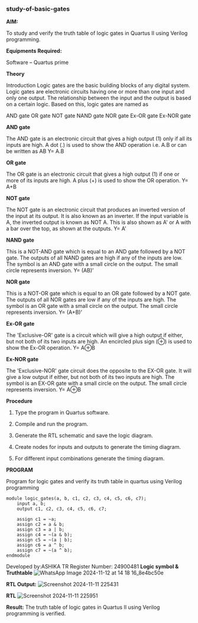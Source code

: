 ### study-of-basic-gates

**AIM:** 

To study and verify the truth table of logic gates in Quartus II using Verilog programming.

**Equipments Required:**

Software – Quartus prime 

**Theory**

Introduction Logic gates are the basic building blocks of any digital system. Logic gates are electronic circuits having one or more than one input and only one output. The relationship between the input and the output is based on a certain logic. Based on this, logic gates are named as

AND gate OR gate NOT gate NAND gate NOR gate Ex-OR gate Ex-NOR gate

**AND gate**

The AND gate is an electronic circuit that gives a high output (1) only if all its inputs are high. A dot (.) is used to show the AND operation i.e. A.B or can be written as AB
Y= A.B

**OR gate** 

The OR gate is an electronic circuit that gives a high output (1) if one or more of its inputs are high. A plus (+) is used to show the OR operation.
Y= A+B

**NOT gate**

The NOT gate is an electronic circuit that produces an inverted version of the input at its output. It is also known as an inverter. If the input variable is A, the inverted output is known as NOT A. This is also shown as A' or A with a bar over the top, as shown at the outputs.
Y= A'

**NAND gate**

This is a NOT-AND gate which is equal to an AND gate followed by a NOT gate. The outputs of all NAND gates are high if any of the inputs are low. The symbol is an AND gate with a small circle on the output. The small circle represents inversion.
Y= (AB)’

**NOR gate**

This is a NOT-OR gate which is equal to an OR gate followed by a NOT gate. The outputs of all NOR gates are low if any of the inputs are high. The symbol is an OR gate with a small circle on the output. The small circle represents inversion.
Y= (A+B)’

**Ex-OR gate**

The 'Exclusive-OR' gate is a circuit which will give a high output if either, but not both of its two inputs are high. An encircled plus sign (⊕) is used to show the Ex-OR operation.
Y= A⊕B

**Ex-NOR gate**

The 'Exclusive-NOR' gate circuit does the opposite to the EX-OR gate. It will give a low output if either, but not both of its two inputs are high. The symbol is an EX-OR gate with a small circle on the output. The small circle represents inversion.
Y= A⊕B

**Procedure** 

1.	Type the program in Quartus software.

2.	Compile and run the program.

3.	Generate the RTL schematic and save the logic diagram.

4.	Create nodes for inputs and outputs to generate the timing diagram.

5.	For different input combinations generate the timing diagram.


**PROGRAM**

Program for logic gates and verify its truth table in quartus using Verilog programming
```
module logic_gates(a, b, c1, c2, c3, c4, c5, c6, c7);
    input a, b;
    output c1, c2, c3, c4, c5, c6, c7;

    assign c1 = ~a;
    assign c2 = a & b;
    assign c3 = a | b;
    assign c4 = ~(a & b);
    assign c5 = ~(a | b);
    assign c6 = a ^ b;
    assign c7 = ~(a ^ b);
endmodule
```

 Developed by:ASHIKA TR
 Register Number: 24900481
**Logic symbol & Truthtable**
![WhatsApp Image 2024-11-12 at 14 18 16_8e4bc50e](https://github.com/user-attachments/assets/882dd749-f354-4c53-b3bd-6dac5667a73e)


**RTL Output:** 
![Screenshot 2024-11-11 225431](https://github.com/user-attachments/assets/a039e978-9500-4ed3-9e16-190b62abaa85)


**RTL**
![Screenshot 2024-11-11 225951](https://github.com/user-attachments/assets/2cbb2538-89ca-4158-92bf-76d7a2f075c7)



**Result:**
The truth table of logic gates in Quartus II using Verilog programming is verified.

